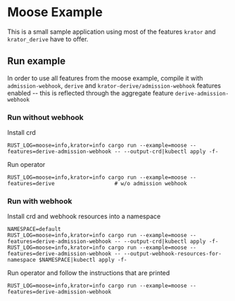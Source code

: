 # Moose Example

This is a small sample application using most of the features `krator` and `krator_derive` have to offer.

## Run example

In order to use all features from the moose example, compile it with `admission-webhook`, `derive` and `krator-derive/admission-webhook` features enabled -- this is reflected through the aggregate feature `derive-admission-webhook`

### Run without webhook

Install crd

    RUST_LOG=moose=info,krator=info cargo run --example=moose --features=derive-admission-webhook -- --output-crd|kubectl apply -f-

Run operator

    RUST_LOG=moose=info,krator=info cargo run --example=moose --features=derive                   # w/o admission webhook

### Run with webhook

Install crd and webhook resources into a namespace

    NAMESPACE=default
    RUST_LOG=moose=info,krator=info cargo run --example=moose --features=derive-admission-webhook -- --output-crd|kubectl apply -f-
    RUST_LOG=moose=info,krator=info cargo run --example=moose --features=derive-admission-webhook -- --output-webhook-resources-for-namespace $NAMESPACE|kubectl apply -f-

Run operator and follow the instructions that are printed

    RUST_LOG=moose=info,krator=info cargo run --example=moose --features=derive-admission-webhook

